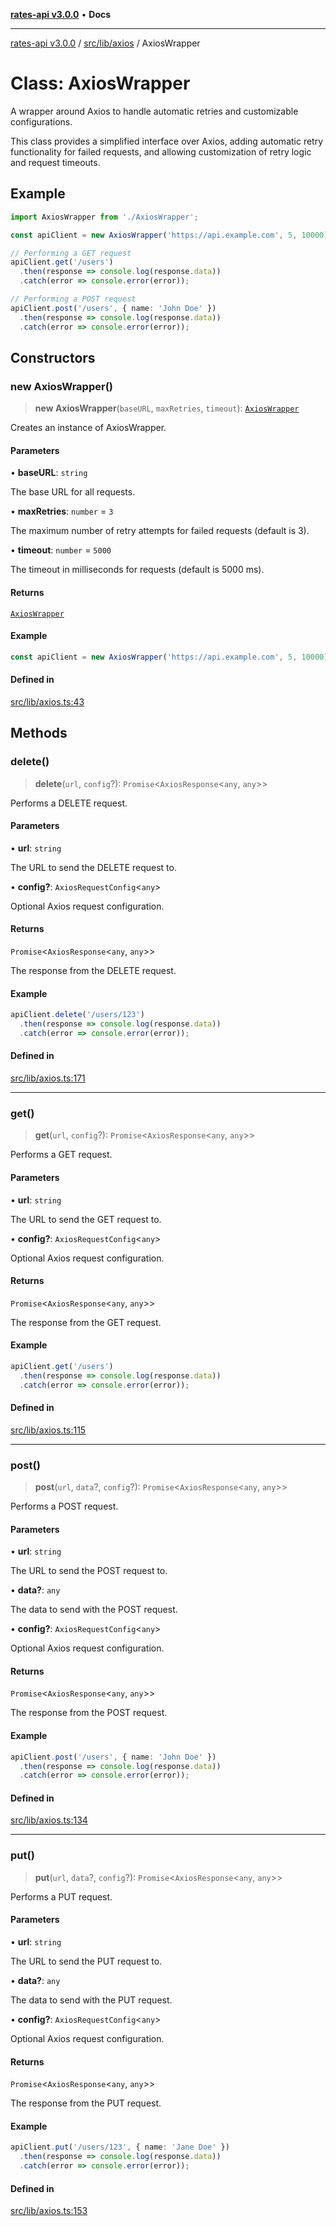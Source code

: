 [**rates-api v3.0.0**](../../../../README.md) • **Docs**

***

[rates-api v3.0.0](../../../../modules.md) / [src/lib/axios](../README.md) / AxiosWrapper

# Class: AxiosWrapper

A wrapper around Axios to handle automatic retries and customizable configurations.

This class provides a simplified interface over Axios, adding automatic retry functionality
for failed requests, and allowing customization of retry logic and request timeouts.

## Example

```typescript
import AxiosWrapper from './AxiosWrapper';

const apiClient = new AxiosWrapper('https://api.example.com', 5, 10000);

// Performing a GET request
apiClient.get('/users')
  .then(response => console.log(response.data))
  .catch(error => console.error(error));

// Performing a POST request
apiClient.post('/users', { name: 'John Doe' })
  .then(response => console.log(response.data))
  .catch(error => console.error(error));
```

## Constructors

### new AxiosWrapper()

> **new AxiosWrapper**(`baseURL`, `maxRetries`, `timeout`): [`AxiosWrapper`](AxiosWrapper.md)

Creates an instance of AxiosWrapper.

#### Parameters

• **baseURL**: `string`

The base URL for all requests.

• **maxRetries**: `number` = `3`

The maximum number of retry attempts for failed requests (default is 3).

• **timeout**: `number` = `5000`

The timeout in milliseconds for requests (default is 5000 ms).

#### Returns

[`AxiosWrapper`](AxiosWrapper.md)

#### Example

```typescript
const apiClient = new AxiosWrapper('https://api.example.com', 5, 10000);
```

#### Defined in

[src/lib/axios.ts:43](https://github.com/ZelCore-io/rates-api/blob/6ee8192dea404fd0a0f6ba9b7352f3b7673523eb/src/lib/axios.ts#L43)

## Methods

### delete()

> **delete**(`url`, `config`?): `Promise`\<`AxiosResponse`\<`any`, `any`\>\>

Performs a DELETE request.

#### Parameters

• **url**: `string`

The URL to send the DELETE request to.

• **config?**: `AxiosRequestConfig`\<`any`\>

Optional Axios request configuration.

#### Returns

`Promise`\<`AxiosResponse`\<`any`, `any`\>\>

The response from the DELETE request.

#### Example

```typescript
apiClient.delete('/users/123')
  .then(response => console.log(response.data))
  .catch(error => console.error(error));
```

#### Defined in

[src/lib/axios.ts:171](https://github.com/ZelCore-io/rates-api/blob/6ee8192dea404fd0a0f6ba9b7352f3b7673523eb/src/lib/axios.ts#L171)

***

### get()

> **get**(`url`, `config`?): `Promise`\<`AxiosResponse`\<`any`, `any`\>\>

Performs a GET request.

#### Parameters

• **url**: `string`

The URL to send the GET request to.

• **config?**: `AxiosRequestConfig`\<`any`\>

Optional Axios request configuration.

#### Returns

`Promise`\<`AxiosResponse`\<`any`, `any`\>\>

The response from the GET request.

#### Example

```typescript
apiClient.get('/users')
  .then(response => console.log(response.data))
  .catch(error => console.error(error));
```

#### Defined in

[src/lib/axios.ts:115](https://github.com/ZelCore-io/rates-api/blob/6ee8192dea404fd0a0f6ba9b7352f3b7673523eb/src/lib/axios.ts#L115)

***

### post()

> **post**(`url`, `data`?, `config`?): `Promise`\<`AxiosResponse`\<`any`, `any`\>\>

Performs a POST request.

#### Parameters

• **url**: `string`

The URL to send the POST request to.

• **data?**: `any`

The data to send with the POST request.

• **config?**: `AxiosRequestConfig`\<`any`\>

Optional Axios request configuration.

#### Returns

`Promise`\<`AxiosResponse`\<`any`, `any`\>\>

The response from the POST request.

#### Example

```typescript
apiClient.post('/users', { name: 'John Doe' })
  .then(response => console.log(response.data))
  .catch(error => console.error(error));
```

#### Defined in

[src/lib/axios.ts:134](https://github.com/ZelCore-io/rates-api/blob/6ee8192dea404fd0a0f6ba9b7352f3b7673523eb/src/lib/axios.ts#L134)

***

### put()

> **put**(`url`, `data`?, `config`?): `Promise`\<`AxiosResponse`\<`any`, `any`\>\>

Performs a PUT request.

#### Parameters

• **url**: `string`

The URL to send the PUT request to.

• **data?**: `any`

The data to send with the PUT request.

• **config?**: `AxiosRequestConfig`\<`any`\>

Optional Axios request configuration.

#### Returns

`Promise`\<`AxiosResponse`\<`any`, `any`\>\>

The response from the PUT request.

#### Example

```typescript
apiClient.put('/users/123', { name: 'Jane Doe' })
  .then(response => console.log(response.data))
  .catch(error => console.error(error));
```

#### Defined in

[src/lib/axios.ts:153](https://github.com/ZelCore-io/rates-api/blob/6ee8192dea404fd0a0f6ba9b7352f3b7673523eb/src/lib/axios.ts#L153)
